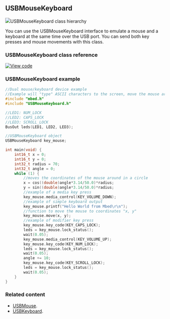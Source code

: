## USBMouseKeyboard

<span class="images">![](https://os.mbed.com/docs/development/feature-hal-spec-usb-device-doxy/class_u_s_b_mouse_keyboard.png)<span>USBMouseKeyboard class hierarchy</span></span>

You can use the USBMouseKeyboard interface to emulate a mouse and a keyboard at the same time over the USB port. You can send both key presses and mouse movements with this class.

### USBMouseKeyboard class reference

[![View code](https://www.mbed.com/embed/?type=library)](http://os.mbed.com/docs/development/feature-hal-spec-usb-device-doxy/class_u_s_b_mouse_keyboard.html)

### USBMouseKeyboard example

```C++ TODO
//Dual mouse/keyboard device example
//Example will "type" ASCII characters to the screen, move the mouse around in a circle, and assert various media and modifier keys
#include "mbed.h"
#include "USBMouseKeyboard.h"

//LED1: NUM_LOCK
//LED2: CAPS_LOCK
//LED3: SCROLL_LOCK
BusOut leds(LED1, LED2, LED3);

//USBMouseKeyboard object
USBMouseKeyboard key_mouse; 

int main(void) {
    int16_t x = 0;
    int16_t y = 0;
    int32_t radius = 70;
    int32_t angle = 0;
    while (1) {
        //moves the coordinates of the mouse around in a circle
        x = cos((double)angle*3.14/50.0)*radius;
        y = sin((double)angle*3.14/50.0)*radius;
        //example of a media key press
        key_mouse.media_control(KEY_VOLUME_DOWN);
        //example of simple keyboard output
        key_mouse.printf("Hello World from Mbed\r\n");
        //function to move the mouse to coordinates "x, y"
        key_mouse.move(x, y);
        //example of modifier key press
        key_mouse.key_code(KEY_CAPS_LOCK);
        leds = key_mouse.lock_status();
        wait(0.05);
        key_mouse.media_control(KEY_VOLUME_UP);
        key_mouse.key_code(KEY_NUM_LOCK);
        leds = key_mouse.lock_status();
        wait(0.05);
        angle += 10;
        key_mouse.key_code(KEY_SCROLL_LOCK);
        leds = key_mouse.lock_status();
        wait(0.05);
    }
}

```

### Related content

- [USBMouse](USBMouse.html).
- [USBKeyboard](USBKeyboard.html).
